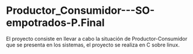 # Productor_Consumidor---SO-empotrados-P.Final
El proyecto consiste en llevar a cabo la situación de Productor-Consumidor que se presenta en los sistemas, el proyecto se realiza en C sobre linux.
